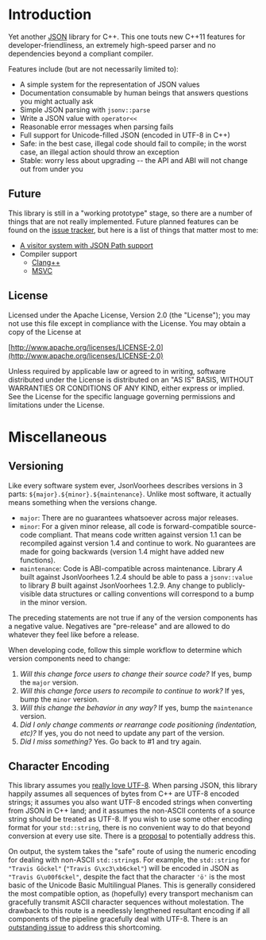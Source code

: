 Introduction
============

Yet another [JSON](http://www.json.org/) library for C++.
This one touts new C++11 features for developer-friendliness, an extremely high-speed parser and no dependencies beyond
 a compliant compiler.

Features include (but are not necessarily limited to):

 - A simple system for the representation of JSON values
 - Documentation consumable by human beings that answers questions you might actually ask
 - Simple JSON parsing with `jsonv::parse`
 - Write a JSON value with `operator<<`
 - Reasonable error messages when parsing fails
 - Full support for Unicode-filled JSON (encoded in UTF-8 in C++)
 - Safe: in the best case, illegal code should fail to compile; in the worst case, an illegal action should throw an
   exception
 - Stable: worry less about upgrading -- the API and ABI will not change out from under you

Future
------

This library is still in a "working prototype" stage, so there are a number of things that are not really implemented.
Future planned features can be found on the [issue tracker][future-features], but here is a list of things that matter
 most to me:

 - [A visitor system with JSON Path support](https://bitbucket.org/tgockel/json-voorhees/issue/15/generic-visitor-system-for-a-json-tree)
 - Compiler support
     - [Clang++](https://bitbucket.org/tgockel/json-voorhees/issue/20/clang-support)
     - [MSVC](https://bitbucket.org/tgockel/json-voorhees/issue/18/msvc-support)

License
-------

Licensed under the Apache License, Version 2.0 (the "License"); you may not use this file except in compliance with
the License. You may obtain a copy of the License at
 
  [http://www.apache.org/licenses/LICENSE-2.0](http://www.apache.org/licenses/LICENSE-2.0)

Unless required by applicable law or agreed to in writing, software distributed under the License is distributed on
an "AS IS" BASIS, WITHOUT WARRANTIES OR CONDITIONS OF ANY KIND, either express or implied. See the License for the
specific language governing permissions and limitations under the License.

Miscellaneous
=============

Versioning
----------

Like every software system ever, JsonVoorhees describes versions in 3 parts: `${major}.${minor}.${maintenance}`.
Unlike most software, it actually means something when the versions change.

 - `major`: There are no guarantees whatsoever across major releases.
 - `minor`: For a given minor release, all code is forward-compatible source-code compliant.
            That means code written against version 1.1 can be recompiled against version 1.4 and continue to work.
            No guarantees are made for going backwards (version 1.4 might have added new functions).
 - `maintenance`: Code is ABI-compatible across maintenance.
                  Library *A* built against JsonVoorhees 1.2.4 should be able to pass a `jsonv::value` to library *B*
                   built against JsonVoorhees 1.2.9.
                  Any change to publicly-visible data structures or calling conventions will correspond to a bump in the
                   minor version.

The preceding statements are not true if any of the version components has a negative value.
Negatives are "pre-release" and are allowed to do whatever they feel like before a release.

When developing code, follow this simple workflow to determine which version components need to change:

 1. *Will this change force users to change their source code?*
    If yes, bump the `major` version.
 2. *Will this change force users to recompile to continue to work?*
    If yes, bump the `minor` version.
 3. *Will this change the behavior in any way?*
    If yes, bump the `maintenance` version.
 4. *Did I only change comments or rearrange code positioning (indentation, etc)?*
    If yes, you do not need to update any part of the version.
 5. *Did I miss something?*
    Yes. Go back to #1 and try again.

Character Encoding
------------------

This library assumes you [really love UTF-8](http://www.utf8everywhere.org/).
When parsing JSON, this library happily assumes all sequences of bytes from C++ are UTF-8 encoded strings; it assumes
 you also want UTF-8 encoded strings when converting from JSON in C++ land; and it assumes the non-ASCII contents of a
 source string should be treated as UTF-8.
If you wish to use some other encoding format for your `std::string`, there is no convenient way to do that beyond
 conversion at every use site.
There is a [proposal][decode-non-utf8] to potentially address this.

On output, the system takes the "safe" route of using the numeric encoding for dealing with non-ASCII `std::string`s.
For example, the `std::string` for `"Travis Göckel"` (`"Travis G\xc3\xb6ckel"`) will be encoded in JSON as
 `"Travis G\u00f6ckel"`, despite the fact that the character `'ö'` is the most basic of the Unicode Basic Multilingual
 Planes.
This is generally considered the most compatible option, as (hopefully) every transport mechanism can gracefully
 transmit ASCII character sequences without molestation.
The drawback to this route is a needlessly lengthened resultant encoding if all components of the pipeline gracefully
 deal with UTF-8.
There is an [outstanding issue][encode-utf8] to address this shortcoming.

 [decode-non-utf8]: https://bitbucket.org/tgockel/json-voorhees/issue/24/decode-numeric-encodings-into-arbitrarily
    "Decode numeric encodings into arbitrarily encoded std::string"
 [encode-utf8]: https://bitbucket.org/tgockel/json-voorhees/issue/21/string-encoding-should-allow-utf-8-output
    "Issue 21: String encoding should allow UTF-8 output"
 [future-features]: https://bitbucket.org/tgockel/json-voorhees/issues?kind=enhancement&kind=proposal&status=new&status=open
    "Future features"
